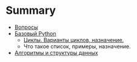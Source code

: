 # Summary

* [Вопросы](README.md)
* [Базовый Python](chapter1.md)
   * [Циклы. Варианты циклов, назначение.](tsikli_varianti_tsiklov,_naznachenie.md)
   * Что такое список, примеры, назначение.
* [Алгоритмы и структуры данных](chapter2.md)

